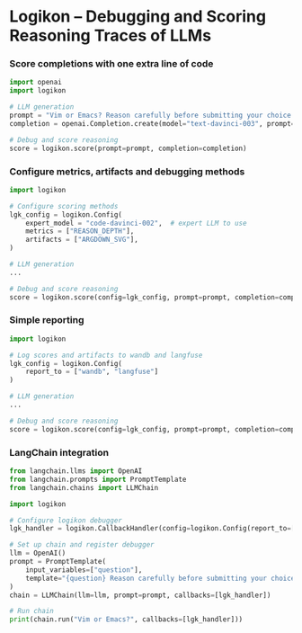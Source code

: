 # Logikon – Debugging and Scoring Reasoning Traces of LLMs


### Score completions with one extra line of code

```python
import openai
import logikon

# LLM generation
prompt = "Vim or Emacs? Reason carefully before submitting your choice."
completion = openai.Completion.create(model="text-davinci-003", prompt=prompt).choices[0].text

# Debug and score reasoning
score = logikon.score(prompt=prompt, completion=completion)
```


### Configure metrics, artifacts and debugging methods

```python
import logikon

# Configure scoring methods
lgk_config = logikon.Config(
    expert_model = "code-davinci-002",  # expert LLM to use
    metrics = ["REASON_DEPTH"],
    artifacts = ["ARGDOWN_SVG"],
)

# LLM generation
...

# Debug and score reasoning
score = logikon.score(config=lgk_config, prompt=prompt, completion=completion)
```


### Simple reporting

```python
import logikon

# Log scores and artifacts to wandb and langfuse
lgk_config = logikon.Config(
    report_to = ["wandb", "langfuse"]
)

# LLM generation
...

# Debug and score reasoning
score = logikon.score(config=lgk_config, prompt=prompt, completion=completion)
```


### LangChain integration

```python
from langchain.llms import OpenAI
from langchain.prompts import PromptTemplate
from langchain.chains import LLMChain

import logikon

# Configure logikon debugger
lgk_handler = logikon.CallbackHandler(config=logikon.Config(report_to=["wandb"]))

# Set up chain and register debugger
llm = OpenAI()
prompt = PromptTemplate(
    input_variables=["question"],
    template="{question} Reason carefully before submitting your choice.",
)
chain = LLMChain(llm=llm, prompt=prompt, callbacks=[lgk_handler])

# Run chain
print(chain.run("Vim or Emacs?", callbacks=[lgk_handler]))
```





